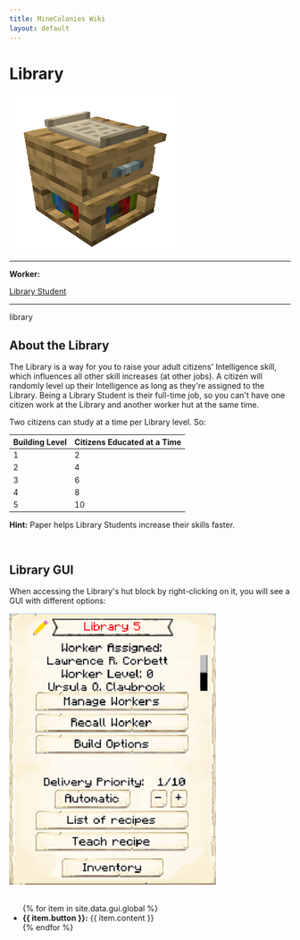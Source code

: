 ```yaml
---
title: MineColonies Wiki
layout: default
---
```

# Library

<div class="infobox box text-center">
    <img src="../../assets/images/buildings/library.png" alt="Library" />
    <hr />
    <div class="row section-text text-left">
        <div class="col">
        <p><strong>Worker:</strong></p>
        </div>
        <div class="col">
        <p><a href="../workers/librarystudent">Library Student</a></p>
        </div>
    </div>
    <hr />
    <recipe>library</recipe>
</div>

## About the Library

The Library is a way for you to raise your adult citizens' Intelligence skill, which influences all other skill increases (at other jobs). A citizen will randomly level up their Intelligence as long as they're assigned to the Library. Being a Library Student is their full-time job, so you can't have one citizen work at the Library and another worker hut at the same time.

Two citizens can study at a time per Library level. So: 

| Building Level | Citizens Educated at a Time |
| -------------- | --------------------------- |
| 1              | 2                           |
| 2              | 4                           |
| 3              | 6                           |
| 4              | 8                           |
| 5              | 10                          |

**Hint:** Paper helps Library Students increase their skills faster.

<br>

## Library GUI

When accessing the Library's hut block by right-clicking on it, you will see a GUI with different options:

<div class="row">
  <div class="col-sm-12 col-md">
    <img src="../../assets/images/gui/librarygui.png" class="img-fluid mx-auto" alt="Library GUI">
  </div>
  <div class="col-sm-12 col-md">
    <br>
    <ul>
      {% for item in site.data.gui.global %}
        <li><strong>{{ item.button }}:</strong> {{ item.content }}</li>
      {% endfor %}
    </ul>
  </div>
</div>  
